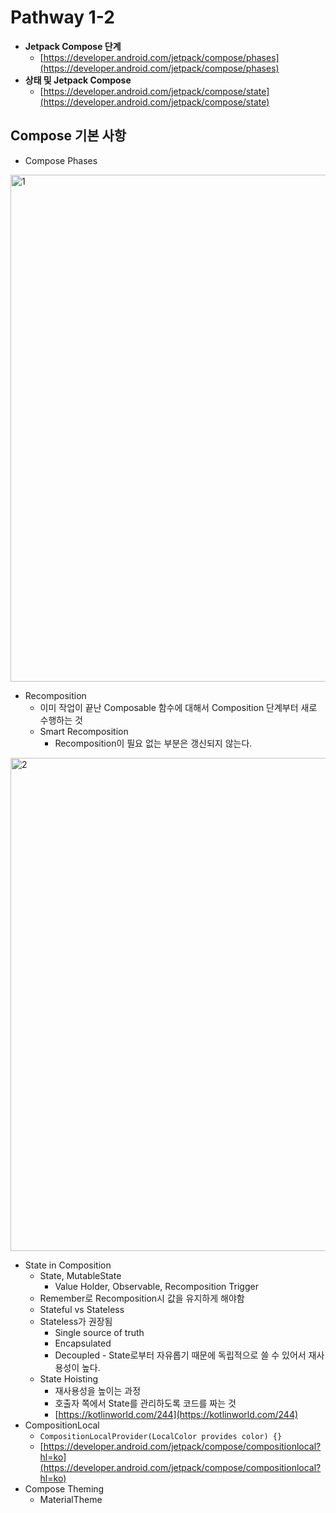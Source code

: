 # Pathway 1-2

- **Jetpack Compose 단계**
    - [https://developer.android.com/jetpack/compose/phases](https://developer.android.com/jetpack/compose/phases)
- **상태 및 Jetpack Compose**
    - [https://developer.android.com/jetpack/compose/state](https://developer.android.com/jetpack/compose/state)

## Compose 기본 사항

- Compose Phases
    
<img width="811" alt="1" src="https://user-images.githubusercontent.com/87517193/204217531-0c88f0ca-bb2d-4b0b-ad2a-219ee129b4a5.png">

    
- Recomposition
    - 이미 작업이 끝난 Composable 함수에 대해서 Composition 단계부터 새로 수행하는 것
    - Smart Recomposition
        - Recomposition이 필요 없는 부분은 갱신되지 않는다.
    
<img width="789" alt="2" src="https://user-images.githubusercontent.com/87517193/204217563-db7b4dd6-fdfc-49df-877f-a84ffbfe83bb.png">

    
- State in Composition
    - State, MutableState
        - Value Holder, Observable, Recomposition Trigger
    - Remember로 Recomposition시 값을 유지하게 해야함
    - Stateful vs Stateless
    - Stateless가 권장됨
        - Single source of truth
        - Encapsulated
        - Decoupled - State로부터 자유롭기 때문에 독립적으로 쓸 수 있어서 재사용성이 높다.
    - State Hoisting
        - 재사용성을 높이는 과정
        - 호출자 쪽에서 State를 관리하도록 코드를 짜는 것
        - [https://kotlinworld.com/244](https://kotlinworld.com/244)
- CompositionLocal
    - `CompositionLocalProvider(LocalColor provides color) {}`
    - [https://developer.android.com/jetpack/compose/compositionlocal?hl=ko](https://developer.android.com/jetpack/compose/compositionlocal?hl=ko)
- Compose Theming
    - MaterialTheme
